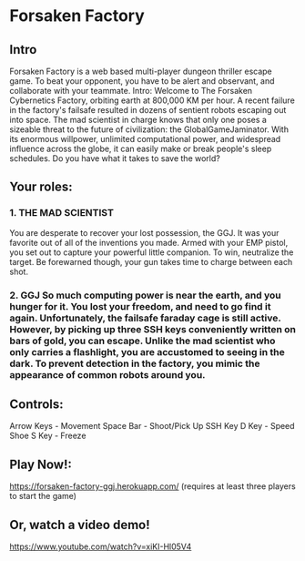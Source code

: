 # Forsaken Factory

## Intro
Forsaken Factory is a web based multi-player dungeon thriller escape game. To beat your opponent, you have to be alert and observant, and collaborate with your teammate. Intro: Welcome to The Forsaken Cybernetics Factory, orbiting earth at 800,000 KM per hour. A recent failure in the factory's failsafe resulted in dozens of sentient robots escaping out into space. The mad scientist in charge knows that only one poses a sizeable threat to the future of civilization: the GlobalGameJaminator. With its enormous willpower, unlimited computational power, and widespread influence across the globe, it can easily make or break people's sleep schedules. Do you have what it takes to save the world?




## Your roles: 
### 1. THE MAD SCIENTIST
You are desperate to recover your lost possession, the GGJ. It was your favorite out of all of the inventions you made. Armed with your EMP pistol, you set out to capture your powerful little companion. To win, neutralize the target. Be forewarned though, your gun takes time to charge between each shot. 

### 2. GGJ So much computing power is near the earth, and you hunger for it. You lost your freedom, and need to go find it again. Unfortunately, the failsafe faraday cage is still active. However, by picking up three SSH keys conveniently written on bars of gold, you can escape. Unlike the mad scientist who only carries a flashlight, you are accustomed to seeing in the dark. To prevent detection in the factory, you mimic the appearance of common robots around you.



 ## Controls: 
 Arrow Keys - Movement 
 Space Bar - Shoot/Pick Up SSH Key 
 D Key - Speed Shoe S Key - Freeze
 
 
 ## Play Now!: 
https://forsaken-factory-ggj.herokuapp.com/ (requires at least three players to start the game)



## Or, watch a video demo!
https://www.youtube.com/watch?v=xiKI-Hl05V4
